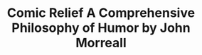 ---
title: Comic Relief A Comprehensive Philosophy of Humor by John Morreall
tags: [Satire,Comedy]
---